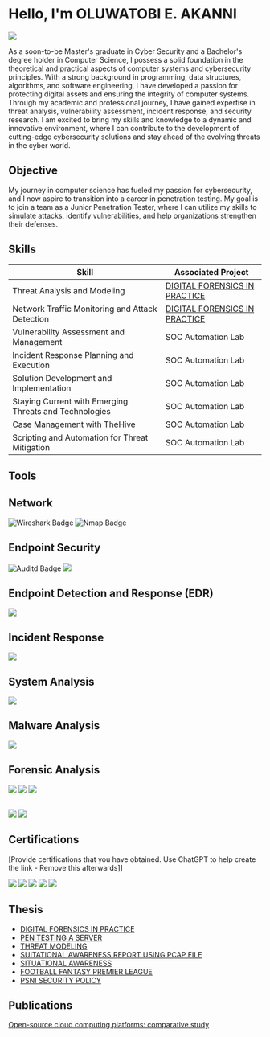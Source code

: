 # Hello, I'm OLUWATOBI E. AKANNI
<a href="https://www.linkedin.com/in/akanni-oluwatobi"><img src="https://img.shields.io/badge/-LinkedIn-0072b1?&style=for-the-badge&logo=linkedin&logoColor=white" /></a>

As a soon-to-be Master's graduate in Cyber Security and a Bachelor's degree holder in Computer Science, I possess a solid foundation in the theoretical and practical aspects of computer systems and cybersecurity principles. With a strong background in programming, data structures, algorithms, and software engineering, I have developed a passion for protecting digital assets and ensuring the integrity of computer systems. Through my academic and professional journey, I have gained expertise in threat analysis, vulnerability assessment, incident response, and security research. I am excited to bring my skills and knowledge to a dynamic and innovative environment, where I can contribute to the development of cutting-edge cybersecurity solutions and stay ahead of the evolving threats in the cyber world.

## Objective

My journey in computer science has fueled my passion for cybersecurity, and I now aspire to transition into a career in penetration testing. My goal is to join a team as a Junior Penetration Tester, where I can utilize my skills to simulate attacks, identify vulnerabilities, and help organizations strengthen their defenses.

## Skills

| Skill                                         | Associated Project         |
|-----------------------------------------------|----------------------------|
| Threat Analysis and Modeling          | <a href="https://github.com/OluwatobiEAkanni/DIGITAL-FORENSICS-IN-PRACTICE/tree/main">DIGITAL FORENSICS IN PRACTICE</a>|
| Network Traffic Monitoring and Attack Detection | <a href="https://github.com/OluwatobiEAkanni/OLUWATOBI-E.-AKANNI/edit/main/README.md"> DIGITAL FORENSICS IN PRACTICE</a>|
| Vulnerability Assessment and Management        | SOC Automation Lab|
| Incident Response Planning and Execution      | SOC Automation Lab|
| Solution Development and Implementation      | SOC Automation Lab|
| Staying Current with Emerging Threats and Technologies      | SOC Automation Lab|
| Case Management with TheHive                  | SOC Automation Lab|
| Scripting and Automation for Threat Mitigation | SOC Automation Lab|

## Tools

## Network
<div>
    <img src="https://img.shields.io/badge/-Wireshark-1679A7?&style=for-the-badge&logo=Wireshark&logoColor=white" alt="Wireshark Badge" />
   <img src="https://img.shields.io/badge/-Suricata-EF3B2D?&style=for-the-badge&logo=Suricata&logoColor=white" alt="Nmap Badge" />
</div>
    
## Endpoint Security 

<div>
  <img src="https://img.shields.io/badge/-Auditd-00A4EF?&style=for-the-badge&logo=Microsoft&logoColor=white" alt="Auditd Badge" />
    <img src="https://img.shields.io/badge/-Sysmon-4B275F?&style=for-the-badge&logo=Velociraptor&logoColor=white" />
</div>

 ##  Endpoint Detection and Response (EDR)
<div>
    <img src="https://img.shields.io/badge/-Elastic Endpoint-00A4EF?&style=for-the-badge&logo=Microsoft&logoColor=white" />
</div>

## Incident Response
<div>
    <img src="https://img.shields.io/badge/-Volatility-00A4EF?&style=for-the-badge&logo=Microsoft&logoColor=white" />
</div>

## System Analysis
<div>
    <img src="https://img.shields.io/badge/-Sysinternals-00A4EF?&style=for-the-badge&logo=Microsoft&logoColor=white" />
</div>

## Malware Analysis
<div>
    <img src="https://img.shields.io/badge/-Burp Suite-00A4EF?&style=for-the-badge&logo=Microsoft&logoColor=white" />
</div>

## Forensic Analysis
<div>
    <img src="https://img.shields.io/badge/-Autopsy-00A4EF?&style=for-the-badge&logo=Microsoft&logoColor=white" />
    <img src="https://img.shields.io/badge/-AccessData FTK Imager-00A4EF?&style=for-the-badge&logo=Microsoft&logoColor=white" />
    <img src="https://img.shields.io/badge/-CaseNotes Professional-00A4EF?&style=for-the-badge&logo=Microsoft&logoColor=white" />
</div>

## 
<div>
    <img src="https://img.shields.io/badge/-ELK Stack (Elasticsearch, Logstash, Kibana)-0078D4?&style=for-the-badge&logo=Microsoft&logoColor=white" />
    <img src="https://img.shields.io/badge/-OSSIM (Open Source SIEM)-000000?&style=for-the-badge&logo=Splunk&logoColor=white" />
</div>

## Certifications
[Provide certifications that you have obtained. Use ChatGPT to help create the link - Remove this afterwards]]
<div>
<img src="https://img.shields.io/badge/-Security%2B-FF0000?&style=for-the-badge&logo=CompTIA&logoColor=white" />
<img src="https://img.shields.io/badge/-Network%2B-007ACC?&style=for-the-badge&logo=CompTIA&logoColor=white" />
<img src="https://img.shields.io/badge/-A%2B-4D4D4D?&style=for-the-badge&logo=CompTIA&logoColor=white" />
<img src="https://img.shields.io/badge/-CDSA-006400?&style=for-the-badge&logoColor=white" />
<img src="https://img.shields.io/badge/-CCD-000080?&style=for-the-badge&logoColor=white" />
</div>

## Thesis
- <a href="https://github.com/OluwatobiEAkanni/DIGITAL-FORENSICS-IN-PRACTICE/blob/main/DIGITAL%20FORENSICS%20IN%20PRACTICE.pdf">DIGITAL FORENSICS IN PRACTICE</a>
- <a href="https://github.com/OluwatobiEAkanni/PEN-TESTING-A-SERVER/blob/main/PENTESTING%20A%20SERVER.pdf"> PEN TESTING A SERVER </a>
- <a href="https://github.com/OluwatobiEAkanni/THREAT-MODELING/blob/main/THREAT%20MODEL.pdf"> THREAT MODELING   </a>
- <a href="https://github.com/OluwatobiEAkanni/SUITATIONAL-AWARENESS-REPORT-USING-PCAP-FILE/blob/main/SUITATIONAL%20AWARENESS%20REPORT%20USING%20PCAP%20FILE.pdf"> SUITATIONAL AWARENESS REPORT USING PCAP FILE </a> 
- <a href="https://github.com/OluwatobiEAkanni/SITUATIONAL-AWARENESS/blob/main/SUITATION%20AWARENESS%20.pdf"> SITUATIONAL AWARENESS </a> 
- <a href="https://github.com/OluwatobiEAkanni/THREAT-MODELING/blob/main/THREAT%20MODEL.pdf"> FOOTBALL FANTASY PREMIER LEAGUE </a> 
- <a href="https://github.com/OluwatobiEAkanni/PSNI-SECURITY-POLICY/blob/main/PSNI%20SECURITY%20POLICY.pdf"> PSNI SECURITY POLICY </a>

## Publications
<a href="https://scholar.google.com/citations?user=fqqaI-sAAAAJ&hl=en">Open-source cloud computing platforms: comparative study</a>


